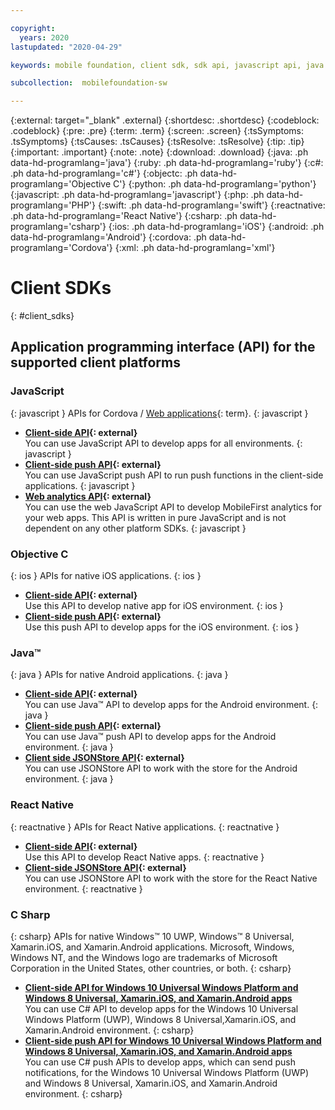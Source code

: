 ```yaml
---

copyright:
  years: 2020
lastupdated: "2020-04-29"

keywords: mobile foundation, client sdk, sdk api, javascript api, java api, react native api, objective-c api, csharp api, platform sdks, analytics api, push api

subcollection:  mobilefoundation-sw

---
```


{:external: target="_blank" .external}
{:shortdesc: .shortdesc}
{:codeblock: .codeblock}
{:pre: .pre}
{:term: .term}
{:screen: .screen}
{:tsSymptoms: .tsSymptoms}
{:tsCauses: .tsCauses}
{:tsResolve: .tsResolve}
{:tip: .tip}
{:important: .important}
{:note: .note}
{:download: .download}
{:java: .ph data-hd-programlang='java'}
{:ruby: .ph data-hd-programlang='ruby'}
{:c#: .ph data-hd-programlang='c#'}
{:objectc: .ph data-hd-programlang='Objective C'}
{:python: .ph data-hd-programlang='python'}
{:javascript: .ph data-hd-programlang='javascript'}
{:php: .ph data-hd-programlang='PHP'}
{:swift: .ph data-hd-programlang='swift'}
{:reactnative: .ph data-hd-programlang='React Native'}
{:csharp: .ph data-hd-programlang='csharp'}
{:ios: .ph data-hd-programlang='iOS'}
{:android: .ph data-hd-programlang='Android'}
{:cordova: .ph data-hd-programlang='Cordova'}
{:xml: .ph data-hd-programlang='xml'}

# Client SDKs
{: #client_sdks}

## Application programming interface (API) for the supported client platforms

### JavaScript
{: javascript }
APIs for Cordova / [Web applications](#x2116500){: term}.
{: javascript }
* **[Client-side API](https://mobilefirstplatform.ibmcloud.com/tutorials/en/foundation/8.0/api/client-side-api/javascript/client/){: external}**  
   You can use JavaScript API to develop apps for all environments.
   {: javascript }
* **[Client-side push API](https://mobilefirstplatform.ibmcloud.com/api-ref/push-hybrid-cordova-js-apidoc/html/refjavascript-mfp-push-hybrid/html/index.html){: external}**  
   You can use JavaScript push API to run push functions in the client-side applications.
   {: javascript }
* **[Web analytics API](https://mobilefirstplatform.ibmcloud.com/api-ref/wl-web-analytics-client-js-apidoc/html/refjavascript-web-analytics-client/html/index.html){: external}**  
   You can use the web JavaScript API to develop MobileFirst analytics for your web apps. This API is written in pure JavaScript and is not dependent on any other platform SDKs.
   {: javascript }

### Objective C
{: ios }
APIs for native iOS applications.
{: ios }
* **[Client-side API](https://mobilefirstplatform.ibmcloud.com/api-ref/wl-ios-objc-apidoc/html/refobjc-worklight-ios/html/index.html){: external}**   
   Use this API to develop native app for iOS environment.
   {: ios }
* **[Client-side push API](https://mobilefirstplatform.ibmcloud.com/api-ref/push-ios-n-objc-apidoc/html/refobjc-mfp-push-ios-native/html/index.html){: external}**  
   Use this push API to develop apps for the iOS environment.
   {: ios }

### Java&trade;
{: java }
APIs for native Android applications.
{: java }
* **[Client-side API](https://mobilefirstplatform.ibmcloud.com/api-ref/wl-android-n-java-apidoc/html/refjava-worklight-android-native/html/index.html){: external}**  
   You can use Java&trade; API to develop apps for the Android environment.
   {: java }
* **[Client-side push API](https://mobilefirstplatform.ibmcloud.com/api-ref/push-android-n-java-apidoc/html/refjava-mfp-push-android-native/html/index.html){: external}**  
   You can use Java&trade; push API to develop apps for the Android environment.
   {: java }
* **[Client side JSONStore API](https://mobilefirstplatform.ibmcloud.com/api-ref/mfp-client-android-jsonstore-8/html/refjava-mfp-client-android-jsonstore/html/){: external}**  
   You can use JSONStore API to work with the store for the Android environment.
   {: java }

### React Native
{: reactnative }
APIs for React Native applications.
{: reactnative }

* **[Client-side API](https://mobilefirstplatform.ibmcloud.com/api-ref/ibm-mobile-first-reactnative/html/refreactnative-mfp-apidoc/html/index.html){: external}**   
   Use this API to develop React Native apps.
   {: reactnative }
* **[Client-side JSONStore API](https://mobilefirstplatform.ibmcloud.com/api-ref/ibm-mobile-first-reactnative-jsonstore/html/refreactnative-jsonstore-mfp-apidoc/html/index.html){: external}**   
   You can use JSONStore API to work with the store for the React Native environment.
   {: reactnative }

### C Sharp
{: csharp}
APIs for native Windows&trade; 10 UWP, Windows&trade; 8 Universal, Xamarin.iOS, and Xamarin.Android applications. Microsoft, Windows, Windows NT, and the Windows logo are trademarks of Microsoft Corporation in the United States, other countries, or both.
{: csharp}
* **[Client-side API for Windows 10 Universal Windows Platform and Windows 8 Universal, Xamarin.iOS, and Xamarin.Android apps](https://public.dhe.ibm.com/software/products/en/MobileFirstPlatform/docs/v800/mfpf_csharp_win8_native_client_api.pdf)**  
   You can use C# API to develop apps for the Windows 10 Universal Windows Platform (UWP), Windows 8 Universal,Xamarin.iOS, and Xamarin.Android environment.
   {: csharp}
* **[Client-side push API for Windows 10 Universal Windows Platform and Windows 8 Universal, Xamarin.iOS, and Xamarin.Android apps](https://public.dhe.ibm.com/software/products/en/MobileFirstPlatform/docs/v800/mfpf_csharp_win8_native_client_push_api.pdf)**  
   You can use C# push APIs to develop apps, which can send push notifications, for the Windows 10 Universal Windows Platform (UWP) and Windows 8 Universal, Xamarin.iOS, and Xamarin.Android environment.
   {: csharp}
